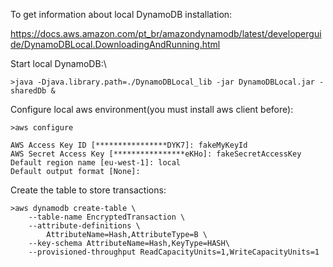 To get information about local DynamoDB installation:

<https://docs.aws.amazon.com/pt_br/amazondynamodb/latest/developerguide/DynamoDBLocal.DownloadingAndRunning.html>

Start local DynamoDB:\

    >java -Djava.library.path=./DynamoDBLocal_lib -jar DynamoDBLocal.jar -sharedDb &

Configure local aws environment(you must install aws client before): 

    >aws configure

    AWS Access Key ID [****************DYK7]: fakeMyKeyId
    AWS Secret Access Key [****************eKHo]: fakeSecretAccessKey
    Default region name [eu-west-1]: local
    Default output format [None]: 

Create the table to store transactions:

    >aws dynamodb create-table \
        --table-name EncryptedTransaction \
        --attribute-definitions \
            AttributeName=Hash,AttributeType=B \
        --key-schema AttributeName=Hash,KeyType=HASH\
        --provisioned-throughput ReadCapacityUnits=1,WriteCapacityUnits=1